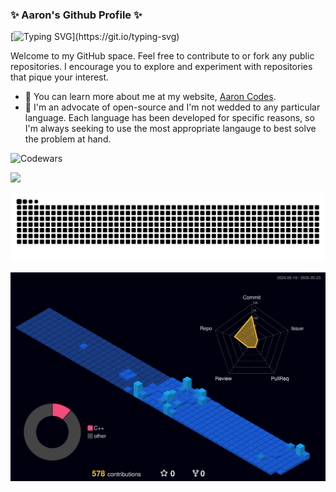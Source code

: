 ### ✨ Aaron's Github Profile ✨

[![Typing SVG](https://readme-typing-svg.herokuapp.com?font=Fira+Code&pause=1000&width=650&lines=This+is+Aaron+Codes!;Exploring+the+internals+of+mainstream+technologies!;Contributing+to+open-source!)](https://git.io/typing-svg)

Welcome to my GitHub space. Feel free to contribute to or fork any public repositories.
I encourage you to explore and experiment with repositories that pique your interest.

- 🌱 You can learn more about me at my website, [Aaron Codes](https://aaron-codes.io/).
- 👯 I'm an advocate of open-source and I'm not wedded to any particular language. Each language has been developed for specific reasons, so I'm always seeking to use the most appropriate langauge to best solve the problem at hand.

<!--Code Wars-->
![Codewars](https://github.r2v.ch/codewars?user=AaronCCLloyd&name=true&top_languages=true&stroke=%23b362ff&theme=purple_dark)

<!--stats-->
<div>
    <a href="https://github.com/AaronCCLloyd/github-stats">
        <img src="https://github-readme-stats.vercel.app/api?username=AaronCCLloyd&show_icons=true&theme=radical" />
    </a>
</div>

<!--   green snake -->
![Aaron's github activity graph](https://raw.githubusercontent.com/AaronCCLloyd/AaronCCLloyd/output/github-contribution-grid-snake.svg)

![Animated 3D activity](profile-3d-contrib/profile-night-view.svg)
